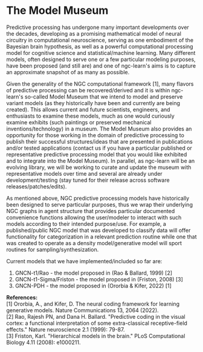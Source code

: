# The Model Museum

Predictive processing has undergone many important developments over the decades,
developing as a promising mathematical model of neural circuitry in computational
neuroscience, serving as one embodiment of the Bayesian brain hypothesis, as
well as a powerful computational processing model for cognitive science and
statistical/machine learning. Many different models, often designed to serve
one or a few particular modeling purposes, have been proposed (and still are)
and one of ngc-learn's aims is to capture an approximate snapshot of as many as
possible.

Given the generality of the NGC computational framework [1], many
flavors of predictive processing can be recovered/derived and it is within
ngc-learn's so-called Model Museum that we intend to model and preserve variant
models (as they historically have been and currently are being created). This
allows current and future scientists, engineers, and enthusiasts to examine
these models, much as one would curiously examine exhibits (such paintings
or preserved mechanical inventions/technology) in a museum.
The Model Museum also provides an opportunity for those working in the domain
of predictive processing to publish their successful structures/ideas that are
presented in publications and/or tested applications (contact us if you have a
particular published or representative predictive processing model that you
would like exhibited and to integrate into the Model Museum).
In parallel, as ngc-learn will be an evolving library, we will be working to
curate and update the museum with representative models over time
and several are already under development/testing (stay tuned for their release
across software releases/patches/edits).

As mentioned above, NGC predictive processing models have historically been
designed to serve particular purposes, thus we wrap their underlying NGC graphs
in agent structure that provides particular documented convenience functions
allowing the user/modeler to interact with such models according to their
intended purpose/use. For example, a published/public NGC model that was
developed to classify data will offer functionality for categorization in a
relevant prediction routine while one that was created to operate as a density
model/generative model will sport routines for sampling/synthesization.

Current models that we have implemented/included so far are:
1. GNCN-t1/Rao - the model proposed in (Rao &amp; Ballard, 1999) [2]
2. GNCN-t1-Sigma/Friston - the model proposed in (Friston, 2008) [3]
3. GNCN-PDH - the model proposed in (Ororbia &amp; Kifer, 2022) [1]


**References:** <br>
[1] Ororbia, A., and Kifer, D. The neural coding framework for learning
generative models. Nature Communications 13, 2064 (2022). <br>
[2] Rao, Rajesh PN, and Dana H. Ballard. "Predictive coding in the visual cortex:
a functional interpretation of some extra-classical receptive-field effects."
Nature neuroscience 2.1 (1999): 79-87. <br>
[3] Friston, Karl. "Hierarchical models in the brain." PLoS Computational
Biology 4.11 (2008): e1000211.
